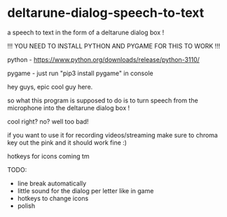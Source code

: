 # deltarune-dialog-speech-to-text
a speech to text in the form of a deltarune dialog box !

!!! YOU NEED TO INSTALL PYTHON AND PYGAME FOR THIS TO WORK !!!

python - https://www.python.org/downloads/release/python-3110/

pygame - just run "pip3 install pygame" in console



hey guys, epic cool guy here.

so what this program is supposed to do is to turn speech from the microphone into the deltarune dialog box !

cool right? no? well too bad!

if you want to use it for recording videos/streaming make sure to chroma key out the pink and it should work fine :)

hotkeys for icons coming tm

TODO:
- line break automatically
- little sound for the dialog per letter like in game
- hotkeys to change icons
- polish

